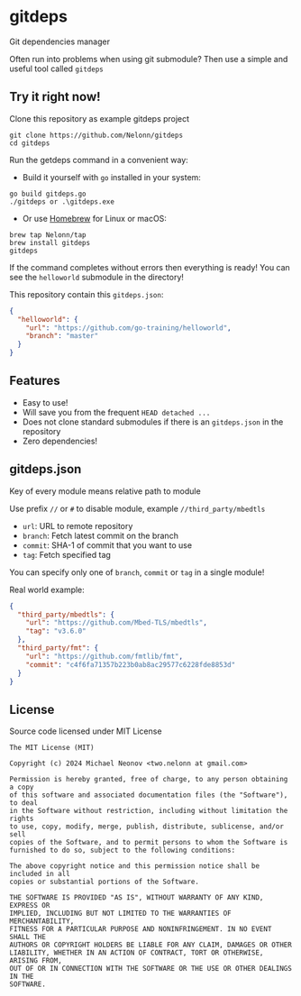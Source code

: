 # gitdeps

Git dependencies manager

Often run into problems when using git submodule? Then use a simple and useful tool called `gitdeps`


## Try it right now!

Clone this repository as example gitdeps project

```shell
git clone https://github.com/Nelonn/gitdeps
cd gitdeps
```

Run the getdeps command in a convenient way:

- Build it yourself with `go` installed in your system:
```shell
go build gitdeps.go
./gitdeps or .\gitdeps.exe
```

- Or use [Homebrew](https://brew.sh/) for Linux or macOS:

```shell
brew tap Nelonn/tap
brew install gitdeps
gitdeps
```

If the command completes without errors then everything is ready! You can see the `helloworld` submodule in the directory!

This repository contain this `gitdeps.json`:

```json
{
  "helloworld": {
    "url": "https://github.com/go-training/helloworld",
    "branch": "master"
  }
}
```

## Features

- Easy to use!
- Will save you from the frequent `HEAD detached ...`
- Does not clone standard submodules if there is an `gitdeps.json` in the repository
- Zero dependencies!


## gitdeps.json

Key of every module means relative path to module

Use prefix `//` or `#` to disable module, example `//third_party/mbedtls`

- `url`: URL to remote repository
- `branch`: Fetch latest commit on the branch
- `commit`: SHA-1 of commit that you want to use
- `tag`: Fetch specified tag

You can specify only one of `branch`, `commit` or `tag` in a single module!

Real world example:

```json
{
  "third_party/mbedtls": {
    "url": "https://github.com/Mbed-TLS/mbedtls",
    "tag": "v3.6.0"
  },
  "third_party/fmt": {
    "url": "https://github.com/fmtlib/fmt",
    "commit": "c4f6fa71357b223b0ab8ac29577c6228fde8853d"
  }
}
```


## License

Source code licensed under MIT License

```
The MIT License (MIT)

Copyright (c) 2024 Michael Neonov <two.nelonn at gmail.com>

Permission is hereby granted, free of charge, to any person obtaining a copy
of this software and associated documentation files (the "Software"), to deal
in the Software without restriction, including without limitation the rights
to use, copy, modify, merge, publish, distribute, sublicense, and/or sell
copies of the Software, and to permit persons to whom the Software is
furnished to do so, subject to the following conditions:

The above copyright notice and this permission notice shall be included in all
copies or substantial portions of the Software.

THE SOFTWARE IS PROVIDED "AS IS", WITHOUT WARRANTY OF ANY KIND, EXPRESS OR
IMPLIED, INCLUDING BUT NOT LIMITED TO THE WARRANTIES OF MERCHANTABILITY,
FITNESS FOR A PARTICULAR PURPOSE AND NONINFRINGEMENT. IN NO EVENT SHALL THE
AUTHORS OR COPYRIGHT HOLDERS BE LIABLE FOR ANY CLAIM, DAMAGES OR OTHER
LIABILITY, WHETHER IN AN ACTION OF CONTRACT, TORT OR OTHERWISE, ARISING FROM,
OUT OF OR IN CONNECTION WITH THE SOFTWARE OR THE USE OR OTHER DEALINGS IN THE
SOFTWARE.
```
